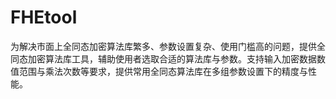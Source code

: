 # FHEtool
为解决市面上全同态加密算法库繁多、参数设置复杂、使用门槛高的问题，提供全同态加密算法库工具，辅助使用者选取合适的算法库与参数。支持输入加密数据数值范围与乘法次数等要求，提供常用全同态算法库在多组参数设置下的精度与性能。
